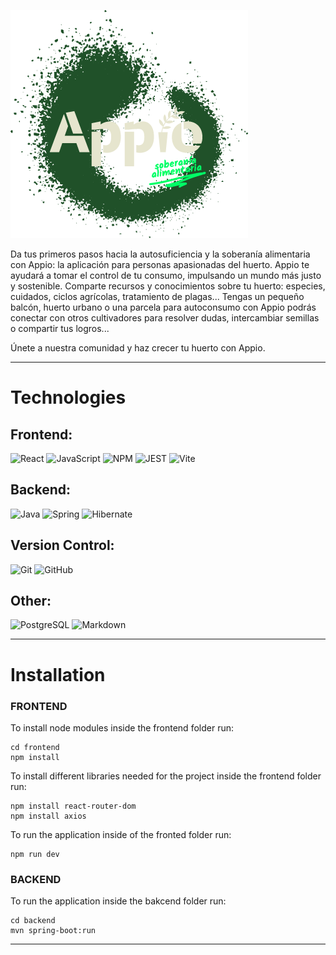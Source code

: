 
![Appio](/frontend/public/AppioSmallLogo.png)



Da tus primeros pasos hacia la autosuficiencia y la soberanía alimentaria con Appio: la aplicación para personas apasionadas del huerto. Appio te ayudará a tomar el control de tu consumo, impulsando un mundo más justo y sostenible. Comparte recursos y conocimientos sobre tu huerto: especies, cuidados, ciclos agrícolas, tratamiento de plagas... Tengas un pequeño balcón, huerto urbano o una parcela para autoconsumo con Appio podrás conectar con otros cultivadores para resolver dudas, intercambiar semillas o compartir tus logros...

Únete a nuestra comunidad y haz crecer tu huerto con Appio.

---

# Technologies
## Frontend:
![React](https://img.shields.io/badge/React-20232A?style=for-the-badge&logo=react&logoColor=61DAFB)
![JavaScript](https://img.shields.io/badge/JavaScript-323330?style=for-the-badge&logo=javascript&logoColor=F7DF1E)
![NPM](https://img.shields.io/badge/npm-CB3837?style=for-the-badge&logo=npm&logoColor=white)
![JEST](https://img.shields.io/badge/Jest-C21325?style=for-the-badge&logo=jest&logoColor=white)
![Vite ](https://img.shields.io/badge/Vite-B73BFE?style=for-the-badge&logo=vite&logoColor=FFD62E)

## Backend:
![Java](https://img.shields.io/badge/java-%23ED8B00.svg?style=for-the-badge&logo=openjdk&logoColor=white)
![Spring](https://img.shields.io/badge/Spring-6DB33F?style=for-the-badge&logo=spring&logoColor=white)
![Hibernate](https://img.shields.io/badge/Hibernate-59666C?style=for-the-badge&logo=Hibernate&logoColor=white)

## Version Control:
![Git](https://img.shields.io/badge/git-%23F05033.svg?style=for-the-badge&logo=git&logoColor=white) ![GitHub](https://img.shields.io/badge/GitHub-100000?style=for-the-badge&logo=github&logoColor=white)

## Other:
![PostgreSQL](    https://img.shields.io/badge/PostgreSQL-316192?style=for-the-badge&logo=postgresql&logoColor=white)
![Markdown](https://img.shields.io/badge/markdown-%23000000.svg?style=for-the-badge&logo=markdown&logoColor=white)


---

# Installation
### FRONTEND
To install node modules inside the frontend folder run:

```
cd frontend
npm install 
```

To install different libraries needed for the project inside the frontend folder run:
```
npm install react-router-dom
npm install axios
```
To run the application inside of the fronted folder run:
```
npm run dev
```
### BACKEND
To run the application inside the bakcend folder run:
```
cd backend 
mvn spring-boot:run
```
---
